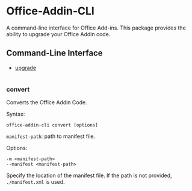 # Office-Addin-CLI

A command-line interface for Office Add-ins.
This package provides the ability to upgrade your Office Addin code.

## Command-Line Interface

* [upgrade](#upgrade)

#

### convert

Converts the Office Addin Code.

Syntax:

`office-addin-cli convert [options]`

`manifest-path`: path to manifest file.

Options:

`-m <manifest-path>`<br>
`--manifest <manifest-path>`

Specify the location of the manifest file. If the path is not provided, `./manifest.xml` is used.
